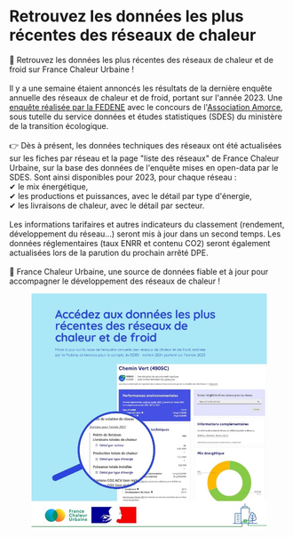 # Retrouvez les données les plus récentes des réseaux de chaleur

📢 Retrouvez les données les plus récentes des réseaux de chaleur et de froid sur France Chaleur Urbaine !\
\
Il y a une semaine étaient annoncés les résultats de la dernière enquête annuelle des réseaux de chaleur et de froid, portant sur l'année 2023. Une [enquête réalisée par la FEDENE](https://fedene.fr/enquete-annuelle-des-reseaux-de-chaleur-froid-2024/) avec le concours de l'[Association Amorce](https://amorce.asso.fr/), sous tutelle du service données et études statistiques (SDES) du ministère de la transition écologique.\
\
👉 Dès à présent, les données techniques des réseaux ont été actualisées sur les fiches par réseau et la page "liste des réseaux" de France Chaleur Urbaine, sur la base des données de l'enquête mises en open-data par le SDES. Sont ainsi disponibles pour 2023, pour chaque réseau :\
✔ le mix énergétique,\
✔ les productions et puissances, avec le détail par type d'énergie,\
✔ les livraisons de chaleur, avec le détail par secteur.\
\
Les informations tarifaires et autres indicateurs du classement (rendement, développement du réseau...) seront mis à jour dans un second temps. Les données réglementaires (taux ENRR et contenu CO2) seront également actualisées lors de la parution du prochain arrêté DPE.\
\
🙂 France Chaleur Urbaine, une source de données fiable et à jour pour accompagner le développement des réseaux de chaleur !

<figure><img src=".gitbook/assets/FCU_donneesrecentes (1).jpg" alt=""><figcaption></figcaption></figure>
